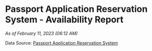 # Passport Application Reservation System - Availability Report

*As of February 11, 2023 (06:12 AM)*

Data Source: [Passport Application Reservation System](https://eservices.immigration.gov.lk:8443/appointment/pages/reservationApplication.xhtml)